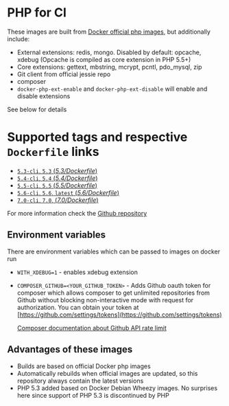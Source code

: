 # PHP for CI

These images are built from [Docker official php images](https://registry.hub.docker.com/_/php/), but additionally include:

 - External extensions: redis, mongo. Disabled by default: opcache, xdebug (Opcache is compiled as core extension in PHP 5.5+)
 - Core extensions: gettext, mbstring, mcrypt, pcntl, pdo_mysql, zip
 - Git client from official jessie repo
 - composer
 - `docker-php-ext-enable` and `docker-php-ext-disable` will enable and disable extensions

See below for details

# Supported tags and respective `Dockerfile` links

-	[`5.3-cli`, `5.3` (*5.3/Dockerfile*)](https://github.com/TetraWeb/docker/blob/master/php/5.3/Dockerfile)
-	[`5.4-cli`, `5.4` (*5.4/Dockerfile*)](https://github.com/TetraWeb/docker/blob/master/php/5.4/Dockerfile)
-	[`5.5-cli`, `5.5` (*5.5/Dockerfile*)](https://github.com/TetraWeb/docker/blob/master/php/5.5/Dockerfile)
-	[`5.6-cli`, `5.6`, `latest` (*5.6/Dockerfile*)](https://github.com/TetraWeb/docker/blob/master/php/5.6/Dockerfile)
-	[`7.0-cli`, `7.0`, (*7.0/Dockerfile*)](https://github.com/TetraWeb/docker/blob/master/php/7.0/Dockerfile)


For more information check the [Github repository](https://github.com/TetraWeb/docker/)

## Environment variables

There are environment variables which can be passed to images on docker run

 - `WITH_XDEBUG=1` - enables xdebug extension
 - `COMPOSER_GITHUB=<YOUR_GITHUB_TOKEN>` - Adds Github oauth token for composer which allows composer to get unlimited repositories from Github without blocking non-interactive mode with request for authorization. You can obtain your token at [https://github.com/settings/tokens](https://github.com/settings/tokens)
   
    [Composer documentation about Github API rate limit](https://getcomposer.org/doc/articles/troubleshooting.md#api-rate-limit-and-oauth-tokens)

## Advantages of these images

 - Builds are based on official Docker php images
 - Automatically rebuilds when official images are updated, so this repository always contain the latest versions
 - PHP 5.3 added based on Docker Debian Wheezy images. No surprises here since support of PHP 5.3 is discontinued by PHP
